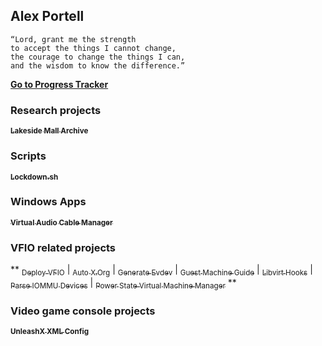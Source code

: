 ## Alex Portell

```
“Lord, grant me the strength
to accept the things I cannot change,
the courage to change the things I can,
and the wisdom to know the difference.”
```

[**Go to Progress Tracker**][github00]

### Research projects
**[<sub>Lakeside Mall Archive</sub>][github05]**

### Scripts
**[<sub>Lockdown.sh</sub>][github07]**

### Windows Apps
**[<sub>Virtual Audio Cable Manager</sub>][github11]**

### VFIO related projects
**
[<sub>Deploy VFIO</sub>][github02] | 
[<sub>Auto X.Org</sub>][github01] | 
[<sub>Generate Evdev</sub>][github03] | 
[<sub>Guest Machine Guide</sub>][github04] | 
[<sub>Libvirt Hooks</sub>][github06] | 
[<sub>Parse IOMMU Devices</sub>][github08] | 
[<sub>Power State Virtual Machine Manager</sub>][github09]
**

### Video game console projects
**[<sub>UnleashX XML Config</sub>][github10]**

[github00]: https://github.com/portellam/progress-tracker
[codeberg01]: https://codeberg.org/portellam/auto-xorg
[github01]:   https://github.com/portellam/auto-xorg
[codeberg02]: https://codeberg.org/portellam/deploy-VFIO
[github02]:   https://github.com/portellam/deploy-VFIO
[codeberg03]: https://codeberg.org/portellam/generate-evdev
[github03]:   https://github.com/portellam/generate-evdev
[codeberg04]: https://codeberg.org/portellam/guest-machine-guide
[github04]:   https://github.com/portellam/guest-machine-guide
[codeberg05]: https://codeberg.org/portellam/lakeside-mall-archive
[github05]:   https://github.com/portellam/lakeside-mall-archive
[codeberg06]: https://codeberg.org/portellam/libvirt-hooks
[github06]:   https://github.com/portellam/libvirt-hooks
[codeberg07]: https://github.com/portellam/lockdown.sh
[github07]:   https://github.com/portellam/lockdown.sh
[codeberg08]: https://codeberg.org/portellam/parse-iommu-devices
[github08]:   https://github.com/portellam/parse-iommu-devices
[codeberg09]: https://codeberg.org/portellam/powerstate-virtmanager
[github09]:   https://github.com/portellam/powerstate-virtmanager
[codeberg10]: https://codeberg.org/portellam/unleashx-xml-config
[github10]:   https://github.com/portellam/unleashx-xml-config
[codeberg11]: https://codeberg.org/portellam/vac-manager
[github11]:   https://github.com/portellam/vac-manager
